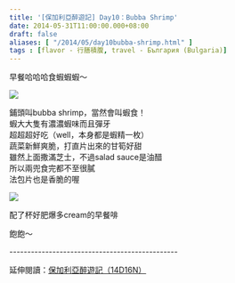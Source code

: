 ```yaml
---
title: '[保加利亞醉遊記] Day10：Bubba Shrimp'
date: 2014-05-31T11:00:00.000+08:00
draft: false
aliases: [ "/2014/05/day10bubba-shrimp.html" ]
tags : [flavor - 行膳積腹, travel - България (Bulgaria)]
---
```


早餐哈哈哈食蝦蝦蝦～  

[![](https://1.bp.blogspot.com/-KuRYrQMrdLs/XDsULwBC2bI/AAAAAAAAFXM/rwWB29VD0pgTvfsQPdmCv-Fypo7_Bj4iQCLcBGAs/s640/14119221310_5796981b79_z.jpg)](https://1.bp.blogspot.com/-KuRYrQMrdLs/XDsULwBC2bI/AAAAAAAAFXM/rwWB29VD0pgTvfsQPdmCv-Fypo7_Bj4iQCLcBGAs/s1600/14119221310_5796981b79_z.jpg)

鋪頭叫bubba shrimp，當然會叫蝦食！  
蝦大大隻有濃濃蝦味而且彈牙  
超超超好吃（well，本身都是蝦精一枚）  
蔬菜新鮮爽脆，打直片出來的甘筍好甜  
雖然上面撒滿芝士，不過salad sauce是油醋  
所以兩兜食完都不至很膩  
法包片也是香脆的喔  

[![](https://2.bp.blogspot.com/-ZqfDuUP9qMA/XDsUQ8L2FnI/AAAAAAAAFXQ/uZ4BL2BTMWERA_9Z_E8taIhzJBEsl189QCLcBGAs/s640/14119222070_d25cb97184_z.jpg)](https://2.bp.blogspot.com/-ZqfDuUP9qMA/XDsUQ8L2FnI/AAAAAAAAFXQ/uZ4BL2BTMWERA_9Z_E8taIhzJBEsl189QCLcBGAs/s1600/14119222070_d25cb97184_z.jpg)

配了杯好肥爆多cream的早餐啡  
  
飽飽～  
  
\-----------------------------------------------  
  
延伸閱讀：[保加利亞醉遊記（14D16N）](http://www.hidie.net/2014/06/14d16n.html)
